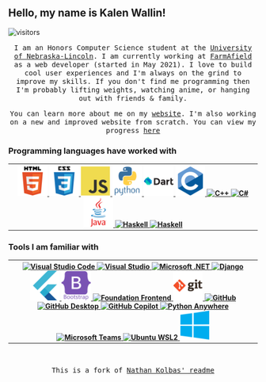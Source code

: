 ## Hello, my name is Kalen Wallin!
![visitors](https://visitor-badge.glitch.me/badge?page_id=KalenWallin/KalenWallin)
<p align="center">
  <samp>
    I am an Honors Computer Science student at the <a href="https://www.unl.edu/">University of Nebraska-Lincoln</a>. I am currently working at <a href="https://farmafield.com/">FarmAfield</a> as a web developer (started in May 2021). I love to build cool user experiences and I'm always on the grind to improve my skills. If you don't find me programming then I'm probably lifting weights, watching anime, or hanging out with friends & family.
  </samp>
</p>
<p align="center">
  <samp>
    You can learn more about me on my <a href="https://www.kalenwallin.com">website</a>. I'm also working on a new and improved website from scratch. You can view my progress <a href="https://kalenwallin.pythonanywhere.com">here</a>
  </samp>
</p>

### Programming languages have worked with
<table align="center">
    <tr>
        <th>
            <a href="https://developer.mozilla.org/en-US/docs/Web/HTML">
                <img src="https://raw.githubusercontent.com/devicons/devicon/master/icons/html5/html5-original-wordmark.svg" width=60 alt="HTML">
            </a>
            <a href="https://www.w3.org/Style/CSS/Overview.en.html">
                <img src="https://raw.githubusercontent.com/devicons/devicon/master/icons/css3/css3-original-wordmark.svg" width=60 alt="CSS">
            </a>
            <a href="https://www.javascript.com/">
                <img src="https://raw.githubusercontent.com/devicons/devicon/master/icons/javascript/javascript-original.svg" width=60 alt="JavaScript">
            </a>
            <a href="https://www.python.org/">
                <img src="https://raw.githubusercontent.com/devicons/devicon/master/icons/python/python-original-wordmark.svg" width=60 alt="Python">
            </a>
            <a href="https://dart.dev/">
                <img src="https://raw.githubusercontent.com/devicons/devicon/master/icons/dart/dart-original-wordmark.svg" width=60 alt="Dart">
            </a>
            <a href="https://en.wikipedia.org/wiki/C_(programming_language)#:~:text=C%20(%2F%CB%88si%CB%90%2F,efficiently%20to%20typical%20machine%20instructions.">
                <img src="https://raw.githubusercontent.com/devicons/devicon/master/icons/c/c-original.svg" width=60 alt="C">
            </a>
            <a href="https://cplusplus.com/">
                <img src="https://upload.wikimedia.org/wikipedia/commons/thumb/1/18/ISO_C%2B%2B_Logo.svg/640px-ISO_C%2B%2B_Logo.svg.png" width=52 alt="C++">
            </a>
            <a href="https://docs.microsoft.com/en-us/dotnet/csharp/">
                <img src="https://iconape.com/wp-content/png_logo_vector/c.png" width=60 alt="C#">
            </a>
            <a href="https://www.oracle.com/java/technologies/">
                <img src="https://raw.githubusercontent.com/devicons/devicon/master/icons/java/java-original-wordmark.svg" width=60 alt="Java">
            </a>
            <a href="https://www.haskell.org/">
                <img src="https://cdn-icons-png.flaticon.com/512/5968/5968259.png" width=60 alt="Haskell">
            </a>
            <a href="https://en.wikipedia.org/wiki/Prolog">
                <img src="https://dashboard.snapcraft.io/site_media/appmedia/2020/04/Prolog-logo-512.png" width=60 alt="Haskell">
            </a>
        </th>
    </tr>
</table>

### Tools I am familiar with
<table align="center">
    <tr>
        <th>
            <a href="https://code.visualstudio.com/">
                <img src="https://code.visualstudio.com/favicon.ico" width=60 alt="Visual Studio Code">
            </a>
            <a href="https://visualstudio.microsoft.com/">
                <img src="https://visualstudio.microsoft.com/wp-content/uploads/2021/10/Product-Icon.svg" width=60 alt="Visual Studio">
            </a>
            <a href="https://dotnet.microsoft.com/en-us/">
                <img src="https://upload.wikimedia.org/wikipedia/commons/7/7d/Microsoft_.NET_logo.svg" width=60 alt="Microsoft .NET">
            </a>
            <a href="https://www.djangoproject.com/">
                <img src="https://static.djangoproject.com/img/icon-touch.e4872c4da341.png" width=60 alt="Django">
            </a>
            <a href="https://flutter.dev/">
                <img src="https://raw.githubusercontent.com/devicons/devicon/master/icons/flutter/flutter-original.svg" width=60 alt="Flutter">
            </a>
            <a href="https://getbootstrap.com/">
                <img src="https://raw.githubusercontent.com/devicons/devicon/master/icons/bootstrap/bootstrap-plain-wordmark.svg" width=60 alt="BootStrap">
            </a>
            <a href="https://get.foundation/">
                 <img src="https://get.foundation/assets/img/icons/foundation-favicon.ico" width=60 alt="Foundation Frontend">
            </a>
            <a href="https://git-scm.com/">
                <img src="https://raw.githubusercontent.com/devicons/devicon/master/icons/git/git-original-wordmark.svg" width=60 alt="Git">
            </a>
            <a href="https://github.com/">
                <img src="https://github.com/fluidicon.png" width=60 alt="GitHub">
            </a>
            <a href="https://desktop.github.com/">
                <img src="https://desktop.github.com/images/desktop-icon.svg" width=60 alt="GitHub Desktop">
            </a>
            <a href="https://github.com/features/copilot">
                <img src="https://github.githubassets.com/images/modules/site/copilot/copilot.webp" width=60 alt="GitHub Copilot">
            </a>
            <a href="https://www.pythonanywhere.com/">
                <img src="https://pbs.twimg.com/profile_images/1317006476/logo300x300_400x400.png" width=60 alt="Python Anywhere">
            </a>
            <a href="https://www.microsoft.com/en-us/microsoft-teams/group-chat-software">
                <img src="https://play-lh.googleusercontent.com/jKU64njy8urP89V1O63eJxMtvWjDGETPlHVIhDv9WZAYzsSxRWyWZkUlBJZj_HbkHA" width=60 alt="Microsoft Teams">
            </a>
            <a href="https://ubuntu.com/wsl">
                <img src="https://winaero.com/blog/wp-content/uploads/2017/10/Ubuntu-store-icon.png" width=60 alt="Ubuntu WSL2">
            </a>
            <a href="https://www.microsoft.com/en-us/windows">
                <img src="https://raw.githubusercontent.com/devicons/devicon/master/icons/windows8/windows8-original.svg" width=60 alt="Windows">
            </a>
        </th>
    </tr>
</table>
<br>
<p align="center">
  <samp>
    This is a fork of <a href="https://github.com/NathanKolbas/NathanKolbas">Nathan Kolbas' readme</a>
  </samp>
</p>
